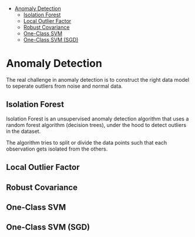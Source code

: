 <!--ts-->
   * [Anomaly Detection](#anomaly-detection)
      * [Isolation Forest](#isolation-forest)
      * [Local Outlier Factor](#local-outlier-factor)
      * [Robust Covariance](#robust-covariance)
      * [One-Class SVM](#one-class-svm)
      * [One-Class SVM (SGD)](#one-class-svm-sgd)

<!-- Added by: gil_diy, at: Wed 13 Apr 2022 11:32:43 IDT -->

<!--te-->

# Anomaly Detection

The real challenge in anomaly detection is to construct the right data model to seperate outliers from noise and normal data.


## Isolation Forest

Isolation Forest is an unsupervised anomaly detection algorithm that uses a random forest algorithm (decision trees),
under the hood to detect outliers in the dataset. 

The algorithm tries to split or divide the data points such that each observation gets isolated from the others.



## Local Outlier Factor

## Robust Covariance

## One-Class SVM

## One-Class SVM (SGD)